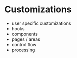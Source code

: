 # Customizations

- user specific customizations
- hooks
- components
- pages / areas
- control flow
- processing